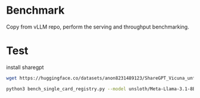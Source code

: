 # Benchmark
Copy from vLLM repo, perform the serving and throughput benchmarking.

# Test
install sharegpt
```bash
wget https://huggingface.co/datasets/anon8231489123/ShareGPT_Vicuna_unfiltered/resolve/main/ShareGPT_V3_unfiltered_cleaned_split.json -O ShareGPT_V3_unfiltered_cleaned_split.json
```

```bash
python3 bench_single_card_registry.py --model unsloth/Meta-Llama-3.1-8B-Instruct --dataset-path ShareGPT_V3_unfiltered_cleaned_split.json
```
